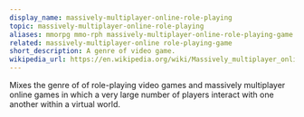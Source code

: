 ```yaml
---
display_name: massively-multiplayer-online-role-playing
topic: massively-multiplayer-online-role-playing
aliases: mmorpg mmo-rph massively-multiplayer-online-role-playing-game
related: massively-multiplayer-online role-playing-game
short_description: A genre of video game.
wikipedia_url: https://en.wikipedia.org/wiki/Massively_multiplayer_online_role-playing_game
---
```

Mixes the genre of of role-playing video games and massively multiplayer online games in which a very large number of players interact with one another within a virtual world.